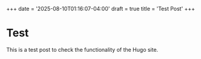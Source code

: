 +++
date = '2025-08-10T01:16:07-04:00'
draft = true
title = 'Test Post'
+++

# Test

This is a test post to check the functionality of the Hugo site.
